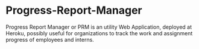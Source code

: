 # Progress-Report-Manager
Progress Report Manager or PRM is an utility Web Application, deployed at Heroku, possibly useful for organizations to track the work and assignment progress of employees and interns.
